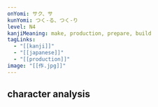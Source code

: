 ```yaml
---
onYomi: サク、サ
kunYomi: つく-る、つく-り
level: N4
kanjiMeaning: make, production, prepare, build
tagLinks:
  - "[[kanji]]"
  - "[[japanese]]"
  - "[[production]]"
image: "[[作.jpg]]"
---
```

## character analysis